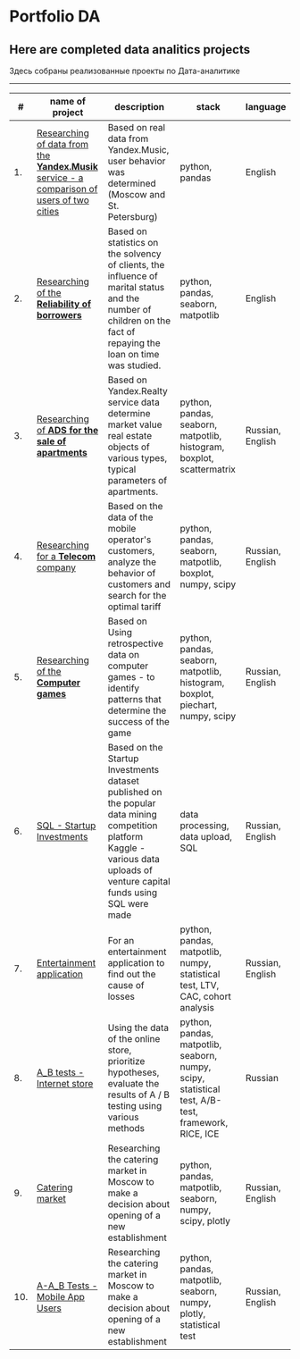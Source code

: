 # Portfolio DA
## Here are completed data analitics projects 

Здесь собраны реализованные проекты по Дата-аналитике
___
| #| name of project| description| stack| language|
|---|---------------|------------|------|---------|
| 1.| [Researching of data from the **Yandex.Musik**  service - a comparison of users of two cities](https://github.com/MilkaKaplan/Portfolio/blob/research-data-analysis/Yandex.Musik/Music.ipynb)| Based on real data from Yandex.Music, user behavior was determined (Moscow and St. Petersburg)| python, pandas| English|
| 2.| [Researching of the **Reliability of borrowers**](https://github.com/MilkaKaplan/Portfolio/blob/research-data-analysis/Reliability%20of%20borrowers/Analysis%20of%20borrowers%20reliability.ipynb)| Based on statistics on the solvency of clients, the influence of marital status and the number of children on the fact of repaying the loan on time was studied.| python, pandas, seaborn, matpotlib| English|
| 3.| [Researching of **ADS for the sale of apartments**](https://github.com/MilkaKaplan/Portfolio/blob/research-data-analysis/ADS%20for%20the%20sale%20of%20apartments/Research_of_ads_for_the_sale_of_apartments.ipynb)| Based on Yandex.Realty service data determine market value real estate objects of various types, typical parameters of apartments.| python, pandas, seaborn, matpotlib,  histogram, boxplot, scattermatrix| Russian, English| 
| 4.| [Researching for a **Telecom** company](https://github.com/MilkaKaplan/Portfolio/blob/research-data-analysis/Telecom/Telecom.ipynb)| Based on the data of the mobile operator's customers, analyze the behavior of customers and search for the optimal tariff| python, pandas, seaborn, matpotlib,  boxplot, numpy, scipy| Russian, English|
| 5.| [Researching of the **Computer games**](https://github.com/MilkaKaplan/Portfolio_DA/blob/research-data-analysis/Computer%20games/Computer_games.ipynb)| Based on Using retrospective data on computer games - to identify patterns that determine the success of the game| python, pandas, seaborn, matpotlib,  histogram, boxplot, piechart, numpy, scipy| Russian, English|
| 6.| [SQL - Startup Investments](https://github.com/MilkaKaplan/Portfolio_DA/blob/research-data-analysis/SQL%20-%20Startup%20Investments/SQL%20-%20Startup%20Investments.ipynb)| Based on the Startup Investments dataset published on the popular data mining competition platform Kaggle - various data uploads of venture capital funds using SQL were made| data processing, data upload, SQL| Russian, English|
| 7.| [Entertainment application](https://github.com/MilkaKaplan/Portfolio_DA/blob/research-data-analysis/Entertainment%20application/Entertainment%20application.ipynb)| For an entertainment application to find out the cause of losses| python, pandas, matpotlib,  numpy, statistical test, LTV, CAC, cohort analysis| Russian, English|
| 8.| [A_B tests - Internet store](https://github.com/MilkaKaplan/Portfolio_DA/blob/research-data-analysis/A_B%20tests%20-%20Internet%20store/Internet%20store%20-%20A_B_tests%20.ipynb)| Using the data of the online store, prioritize hypotheses, evaluate the results of A / B testing using various methods| python, pandas, matpotlib, seaborn, numpy, scipy, statistical test, A/B-test, framework, RICE, ICE| Russian|
| 9.| [Catering market](https://github.com/MilkaKaplan/Portfolio_DA/blob/research-data-analysis/Catering%20market/Catering%20Market%20(3).ipynb)|Researching the catering market in Moscow to make a decision about opening of a new establishment| python, pandas, matpotlib, seaborn, numpy, scipy, plotly| Russian, English|
| 10.| [A-A_B Tests - Mobile App Users](https://github.com/MilkaKaplan/Portfolio_DA/blob/research-data-analysis/A-A_B%20Tests%20-%20Mobile%20App%20Users/Mobile%20App%20Users%20-%20A-A_B%20Tests.ipynb)|Researching the catering market in Moscow to make a decision about opening of a new establishment| python, pandas, matpotlib, seaborn, numpy, plotly, statistical test| Russian, English|


